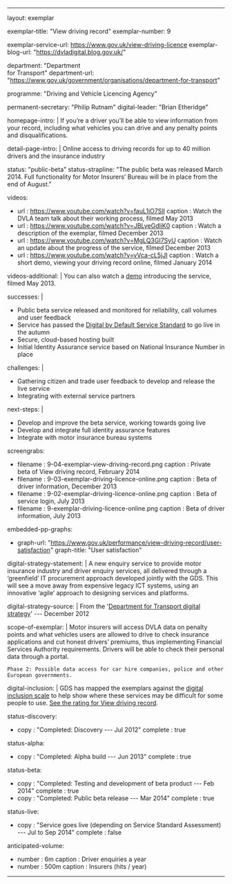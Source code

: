 ---

layout: exemplar

exemplar-title: "View driving record"
exemplar-number: 9

exemplar-service-url: https://www.gov.uk/view-driving-licence
exemplar-blog-url: "https://dvladigital.blog.gov.uk/"


department: "Department<br>for Transport"
department-url: "https://www.gov.uk/government/organisations/department-for-transport"

programme: "Driving and Vehicle Licencing Agency"

permanent-secretary: "Philip Rutnam"
digital-leader: "Brian Etheridge"


homepage-intro: |
    If you’re a driver you’ll be able to view information from your record, including what vehicles you can drive and any penalty points and disqualifications. 

detail-page-intro: |
    Online access to driving records for up to 40 million drivers and the insurance industry


status: "public-beta"
status-strapline: "The public beta was released March 2014. Full functionality for Motor Insurers’ Bureau will be in place from the end of August."
  
videos:
  - url   : https://www.youtube.com/watch?v=fauL1iO7SlI
    caption : Watch the DVLA team talk about their working process, filmed May 2013
  - url   : https://www.youtube.com/watch?v=JBLyeGdliK0
    caption : Watch a description of the exemplar, filmed December 2013
  - url   : https://www.youtube.com/watch?v=MgLQ3GI7SyU
    caption : Watch an update about the progress of the service, filmed December 2013
  - url   : https://www.youtube.com/watch?v=vVca-cL5jJI
    caption : Watch a short demo, viewing your driving record online, filmed January 2014

videos-additional: |
  You can also watch a [demo](https://www.youtube.com/watch?v=1596bmHAOrg) introducing the service, filmed May 2013.


successes: |
  - Public beta service released and monitored for reliability, call volumes and user feedback
  - Service has passed the [Digital by Default Service Standard](https://www.gov.uk/service-manual/digital-by-default) to go live in the autumn
  - Secure, cloud-based hosting built
  - Initial Identity Assurance service based on National Insurance Number in place
  
challenges: |
  - Gathering citizen and trade user feedback to develop and release the live service 
  - Integrating with external service partners
  
next-steps: |
  - Develop and improve the beta service, working towards going live
  - Develop and integrate full identity assurance features
  - Integrate with motor insurance bureau systems


screengrabs:
  - filename    : 9-04-exemplar-view-driving-record.png
    caption     : Private beta of View driving record, February 2014
  - filename    : 9-03-exemplar-driving-licence-online.png
    caption     : Beta of driver information, December 2013
  - filename    : 9-02-exemplar-driving-licence-online.png
    caption     : Beta of service login, July 2013
  - filename    : 9-exemplar-driving-licence-online.png
    caption     : Beta of driver information, July 2013


embedded-pp-graphs:
  - graph-url: "https://www.gov.uk/performance/view-driving-record/user-satisfaction"
    graph-title: "User satisfaction"


digital-strategy-statement: |
    A new enquiry service to provide motor insurance industry and driver enquiry services, all delivered through a ‘greenfield’ IT procurement approach developed jointly with the GDS. This will see a move away from expensive legacy ICT systems, using an innovative ‘agile’ approach to designing services and platforms.
    
digital-strategy-source: |
    From the '[Department for Transport digital strategy](https://www.gov.uk/government/publications/department-for-transport-digital-strategy)' --- December 2012
    

scope-of-exemplar: |
    Motor insurers will access DVLA data on penalty points and what vehicles users are allowed to drive to check insurance applications and cut honest drivers’ premiums, thus implementing Financial Services Authority requirements. Drivers will be able to check their personal data through a portal.
    
    Phase 2: Possible data access for car hire companies, police and other European governments.


digital-inclusion: |
  GDS has mapped the exemplars against the [digital inclusion scale](https://www.gov.uk/government/publications/government-digital-inclusion-strategy/government-digital-inclusion-strategy#measuring-digital-exclusion) to help show where these services may be difficult for some people to use. [See the rating for View driving record](https://www.gov.uk/government/publications/government-digital-inclusion-strategy/exemplar-services-and-identity-assurance-how-complex-they-are#view-driving-record).


status-discovery:
  - copy        : "Completed: Discovery --- Jul 2012"
    complete    : true

status-alpha:
  - copy        : "Completed: Alpha build --- Jun 2013"
    complete    : true

status-beta:
  - copy        : "Completed: Testing and development of beta product --- Feb 2014"
    complete    : true
  - copy        : "Completed: Public beta release --- Mar 2014"
    complete    : true

status-live:
  - copy        : "Service goes live (depending on Service Standard Assessment) --- Jul to Sep 2014"
    complete    : false


anticipated-volume:
  - number  : 6m
    caption : Driver enquiries a year
  - number  : 500m
    caption : Insurers (hits / year)


---